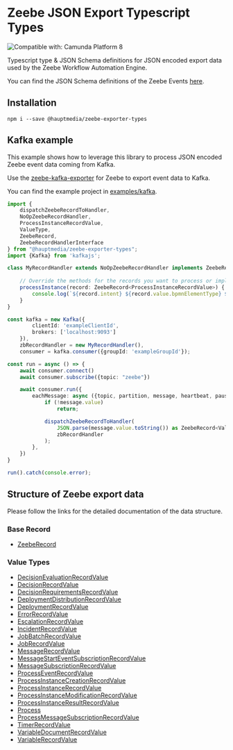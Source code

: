 Zeebe JSON Export Typescript Types
==================================
![Compatible with: Camunda Platform 8](https://img.shields.io/badge/Compatible%20with-Camunda%20Platform%208-0072Ce)

Typescript type & JSON Schema definitions for JSON encoded export data used by the Zeebe Workflow Automation Engine.

You can find the JSON Schema definitions of the Zeebe Events [here](https://github.com/hauptmedia/zeebe-exporter-types/tree/main/src/generated/jsonschema).

## Installation

```shell
npm i --save @hauptmedia/zeebe-exporter-types
```

## Kafka example

This example shows how to leverage this library to process JSON encoded Zeebe event data coming from Kafka.

Use the [zeebe-kafka-exporter](https://github.com/camunda-community-hub/zeebe-kafka-exporter) for Zeebe to export event data to Kafka.

You can find the example project in [examples/kafka](https://github.com/hauptmedia/zeebe-exporter-types/tree/main/examples/kafka).

```typescript
import {
    dispatchZeebeRecordToHandler,
    NoOpZeebeRecordHandler,
    ProcessInstanceRecordValue,
    ValueType,
    ZeebeRecord,
    ZeebeRecordHandlerInterface
} from "@hauptmedia/zeebe-exporter-types";
import {Kafka} from 'kafkajs';

class MyRecordHandler extends NoOpZeebeRecordHandler implements ZeebeRecordHandlerInterface {
    
    // Override the methods for the records you want to process or implement ZeebeRecordHandlerInterface
    processInstance(record: ZeebeRecord<ProcessInstanceRecordValue>) {
        console.log(`${record.intent} ${record.value.bpmnElementType} ${record.value.elementId}`);
    }
}

const kafka = new Kafka({
        clientId: 'exampleClientId',
        brokers: ['localhost:9093']
    }),
    zbRecordHandler = new MyRecordHandler(),
    consumer = kafka.consumer({groupId: 'exampleGroupId'});

const run = async () => {
    await consumer.connect()
    await consumer.subscribe({topic: "zeebe"})

    await consumer.run({
        eachMessage: async ({topic, partition, message, heartbeat, pause}) => {
            if (!message.value)
                return;

            dispatchZeebeRecordToHandler(
                JSON.parse(message.value.toString()) as ZeebeRecord<ValueType>,
                zbRecordHandler
            );
        },
    })
}

run().catch(console.error);
```

## Structure of Zeebe export data

Please follow the links for the detailed documentation of the data structure.

### Base Record

* [ZeebeRecord](https://hauptmedia.github.io/zeebe-exporter-types/globals.html#zeeberecord)

### Value Types

* [DecisionEvaluationRecordValue](https://hauptmedia.github.io/zeebe-exporter-types/interfaces/decisionevaluationrecordvalue.html)
* [DecisionRecordValue](https://hauptmedia.github.io/zeebe-exporter-types/interfaces/decisionrecordvalue.html)
* [DecisionRequirementsRecordValue](https://hauptmedia.github.io/zeebe-exporter-types/interfaces/decisionrequirementsrecordvalue.html)
* [DeploymentDistributionRecordValue](https://hauptmedia.github.io/zeebe-exporter-types/interfaces/deploymentdistributionrecordvalue.html)
* [DeploymentRecordValue](https://hauptmedia.github.io/zeebe-exporter-types/interfaces/deploymentrecordvalue.html)
* [ErrorRecordValue](https://hauptmedia.github.io/zeebe-exporter-types/interfaces/errorrecordvalue.html)
* [EscalationRecordValue](https://hauptmedia.github.io/zeebe-exporter-types/interfaces/escalationrecordvalue.html)
* [IncidentRecordValue](https://hauptmedia.github.io/zeebe-exporter-types/interfaces/incidentrecordvalue.html)
* [JobBatchRecordValue](https://hauptmedia.github.io/zeebe-exporter-types/interfaces/jobbatchrecordvalue.html)
* [JobRecordValue](https://hauptmedia.github.io/zeebe-exporter-types/interfaces/jobrecordvalue.html)
* [MessageRecordValue](https://hauptmedia.github.io/zeebe-exporter-types/interfaces/messagerecordvalue.html)
* [MessageStartEventSubscriptionRecordValue](https://hauptmedia.github.io/zeebe-exporter-types/interfaces/messagestarteventsubscriptionrecordvalue.html)
* [MessageSubscriptionRecordValue](https://hauptmedia.github.io/zeebe-exporter-types/interfaces/messagesubscriptionrecordvalue.html)
* [ProcessEventRecordValue](https://hauptmedia.github.io/zeebe-exporter-types/interfaces/processeventrecordvalue.html)
* [ProcessInstanceCreationRecordValue](https://hauptmedia.github.io/zeebe-exporter-types/interfaces/processinstancecreationrecordvalue.html)
* [ProcessInstanceRecordValue](https://hauptmedia.github.io/zeebe-exporter-types/interfaces/processinstancerecordvalue.html)
* [ProcessInstanceModificationRecordValue](https://hauptmedia.github.io/zeebe-exporter-types/interfaces/processinstancemodificationrecordvalue.html)
* [ProcessInstanceResultRecordValue](https://hauptmedia.github.io/zeebe-exporter-types/interfaces/processinstanceresultrecordvalue.html)
* [Process](https://hauptmedia.github.io/zeebe-exporter-types/interfaces/process.html)
* [ProcessMessageSubscriptionRecordValue](https://hauptmedia.github.io/zeebe-exporter-types/interfaces/processmessagesubscriptionrecordvalue.html)
* [TimerRecordValue](https://hauptmedia.github.io/zeebe-exporter-types/interfaces/timerrecordvalue.html)
* [VariableDocumentRecordValue](https://hauptmedia.github.io/zeebe-exporter-types/interfaces/variabledocumentrecordvalue.html)
* [VariableRecordValue](https://hauptmedia.github.io/zeebe-exporter-types/interfaces/variablerecordvalue.html)
